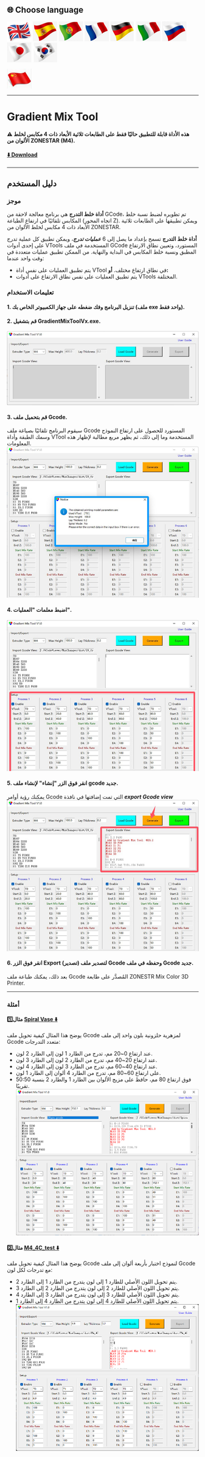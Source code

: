 
## <a id="choose-language">:globe_with_meridians: Choose language </a>
[![](../../lanpic/EN.png)](./readme.md)
[![](../../lanpic/ES.png)](./readme-es.md)
[![](../../lanpic/PT.png)](./readme-pt.md)
[![](../../lanpic/FR.png)](./readme-fr.md)
[![](../../lanpic/DE.png)](./readme-de.md)
[![](../../lanpic/IT.png)](./readme-it.md)
[![](../../lanpic/RU.png)](./readme-ru.md)
[![](../../lanpic/JP.png)](./readme-jp.md)
[![](../../lanpic/KR.png)](./readme-kr.md)
<!-- [![](../../lanpic/SA.png)](./readme-ar.md) -->
[![](../../lanpic/CN.png)](./readme-cn.md)

----
# Gradient Mix Tool
#### :warning: هذه الأداة قابلة للتطبيق حاليًا فقط على الطابعات ثلاثية الأبعاد ذات 4 مكابس لخلط الألوان من ZONESTAR (M4).
#### [:arrow_down: Download](https://github.com/ZONESTAR3D/Slicing-Guide/releases/tag/gmt-v1.2) 

----
## دليل المستخدم
### موجز
**أداة خلط التدرج** هي برنامج معالجة لاحقة من GCode، تم تطويره لضبط نسبة خلط المكابس تلقائيًا في ارتفاع الطباعة (اتجاه المحور Z). ويمكن تطبيقها على الطابعات ثلاثية الأبعاد ذات 4 مكابس لخلط الألوان من ZONESTAR.

**أداة خلط التدرج** تسمح بإعداد ما يصل إلى 6 ***عمليات تدرج***، ويمكن تطبيق كل عملية تدرج على إحدى أدوات VTools المستخدمة في ملف GCode المستورد، وتعيين نطاق الارتفاع المطبق ونسبة خلط المكابس في البداية والنهاية. من الممكن تطبيق عمليات متعددة في وقت واحد عندما:
- يتم تطبيق العمليات على نفس أداة VTool في نطاق ارتفاع مختلف.
**أو:**
- يتم تطبيق العمليات على نفس نطاق الارتفاع على أدوات VTools المختلفة.

### تعليمات الاستخدام
#### 1. تنزيل البرنامج وفك ضغطه على جهاز الكمبيوتر الخاص بك (ملف exe واحد فقط).
#### 2. قم بتشغيل GradientMixToolVx.exe.
![](1.jpg)
#### 3. قم بتحميل ملف Gcode.
سيقوم البرنامج تلقائيًا بصياغة ملف Gcode المستورد للحصول على ارتفاع النموذج وسمك الطبقة وأداة VTool المستخدمة وما إلى ذلك، ثم يظهر مربع مطالبة لإظهار هذه المعلومات.
![](2.jpg)
#### 4. اضبط معلمات "العمليات".
![](3.jpg)
#### 5. انقر فوق الزر "إنشاء" لإنشاء ملف gcode جديد.
يمكنك رؤية أوامر Gcode التي تمت إضافتها في نافذة ***export Gcode view***
![](4.jpg)
#### 6. انقر فوق الزر Export (تصدير) لتصدير ملف Gcode وحفظه في ملف Gcode جديد.
بعد ذلك، يمكنك طباعة ملف Gcode المُصدَّر على طابعة ZONESTR Mix Color 3D Printer.

----
### أمثلة
#### مثال:one: [Spiral Vase :arrow_down:](./SpiralVase.zip)
يوضح هذا المثال كيفية تحويل ملف Gcode لمزهرية حلزونية بلون واحد إلى ملف Gcode متعدد التدرجات:
- عند ارتفاع 0~20 مم، تدرج من الطارد 1 لون إلى الطارد 2 لون.
- عند ارتفاع 20~40 مم، تدرج من الطارد 2 لون إلى الطارد 3 لون.
- عند ارتفاع 40~60 مم، تدرج من الطارد 3 لون إلى الطارد 4 لون.
- على ارتفاع 60~80 مم، تدرج من الطارد 4 ألوان إلى الطارد 1 لون.
- فوق ارتفاع 80 مم، حافظ على مزيج الألوان بين الطارد 1 والطارد 2 بنسبة 50:50 تقريبًا.
![](./SpiralVase.jpg)
#### مثال:two: [M4_4C_test :arrow_down:](./M4_4C_test.zip)
يوضح هذا المثال كيفية تحويل ملف Gcode لنموذج اختبار بأربعة ألوان إلى ملف Gcode مع تدرجات لكل لون:
- يتم تحويل اللون الأصلي للطارد 1 إلى لون يتدرج من الطارد 1 إلى الطارد 2.
- يتم تحويل اللون الأصلي للطارد 2 إلى لون يتدرج من الطارد 2 إلى الطارد 3.
- يتم تحويل اللون الأصلي للطارد 3 إلى لون يتدرج من الطارد 3 إلى الطارد 4.
- يتم تحويل اللون الأصلي للطارد 4 إلى لون يتدرج من الطارد 4 إلى الطارد 1.
![](./M4-4C-Test.jpg)